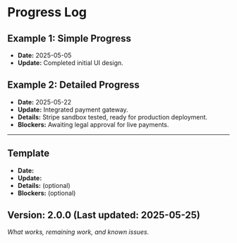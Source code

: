 # Progress Log

## Example 1: Simple Progress

- **Date:** 2025-05-05
- **Update:** Completed initial UI design.

## Example 2: Detailed Progress

- **Date:** 2025-05-22
- **Update:** Integrated payment gateway.
- **Details:** Stripe sandbox tested, ready for production deployment.
- **Blockers:** Awaiting legal approval for live payments.

---

## Template

- **Date:**
- **Update:**
- **Details:** (optional)
- **Blockers:** (optional)

## Version: 2.0.0 (Last updated: 2025-05-25)

_What works, remaining work, and known issues._
